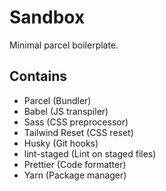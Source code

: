 # Sandbox
Minimal parcel boilerplate.

## Contains
- Parcel (Bundler)
- Babel (JS transpiler)
- Sass (CSS preprocessor)
- Tailwind Reset (CSS reset)
- Husky (Git hooks)
- lint-staged (Lint on staged files)
- Prettier (Code formatter)
- Yarn (Package manager)